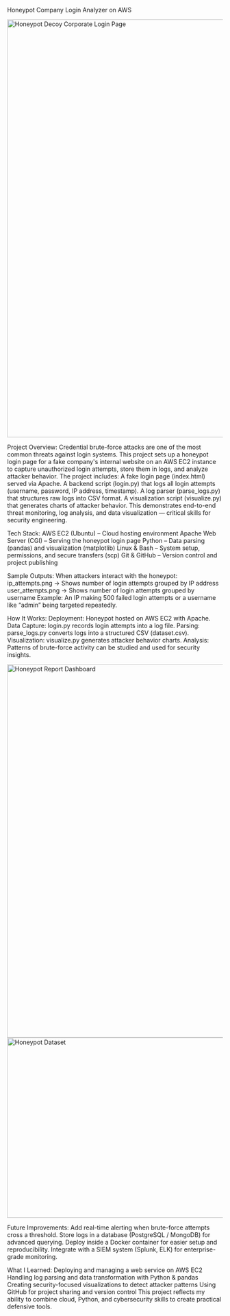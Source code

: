 Honeypot Company Login Analyzer on AWS

<img width="1728" height="974" alt="Honeypot Decoy Corporate Login Page" src="https://github.com/user-attachments/assets/11ce8a97-361d-487f-8cef-bb8d7506c4c7" />

Project Overview: Credential brute-force attacks are one of the most common threats against login systems. This project sets up a honeypot login page for a fake company's internal website on an AWS EC2 instance to capture unauthorized login attempts, store them in logs, and analyze attacker behavior. The project includes: A fake login page (index.html) served via Apache. A backend script (login.py) that logs all login attempts (username, password, IP address, timestamp). A log parser (parse_logs.py) that structures raw logs into CSV format. A visualization script (visualize.py) that generates charts of attacker behavior. This demonstrates end-to-end threat monitoring, log analysis, and data visualization — critical skills for security engineering.

Tech Stack: AWS EC2 (Ubuntu) – Cloud hosting environment Apache Web Server (CGI) – Serving the honeypot login page Python – Data parsing (pandas) and visualization (matplotlib) Linux & Bash – System setup, permissions, and secure transfers (scp) Git & GitHub – Version control and project publishing

Sample Outputs: When attackers interact with the honeypot: ip_attempts.png → Shows number of login attempts grouped by IP address user_attempts.png → Shows number of login attempts grouped by username Example: An IP making 500 failed login attempts or a username like “admin” being targeted repeatedly.

How It Works: Deployment: Honeypot hosted on AWS EC2 with Apache. Data Capture: login.py records login attempts into a log file. Parsing: parse_logs.py converts logs into a structured CSV (dataset.csv). Visualization: visualize.py generates attacker behavior charts. Analysis: Patterns of brute-force activity can be studied and used for security insights.

<img width="631" height="870" alt="Honeypot Report Dashboard" src="https://github.com/user-attachments/assets/d4f03022-af67-4b6b-82db-a3935e6ef51b" />
<img width="1350" height="420" alt="Honeypot Dataset" src="https://github.com/user-attachments/assets/040728fd-f0a6-44ee-b342-d54705fc6711" />

Future Improvements: Add real-time alerting when brute-force attempts cross a threshold. Store logs in a database (PostgreSQL / MongoDB) for advanced querying. Deploy inside a Docker container for easier setup and reproducibility. Integrate with a SIEM system (Splunk, ELK) for enterprise-grade monitoring.

What I Learned: Deploying and managing a web service on AWS EC2 Handling log parsing and data transformation with Python & pandas Creating security-focused visualizations to detect attacker patterns Using GitHub for project sharing and version control This project reflects my ability to combine cloud, Python, and cybersecurity skills to create practical defensive tools.

